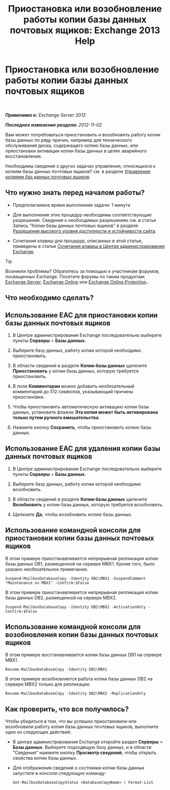 ﻿---
title: 'Приостановка или возобновление работы копии базы данных почтовых ящиков: Exchange 2013 Help'
TOCTitle: Приостановка или возобновление работы копии базы данных почтовых ящиков
ms:assetid: 96aa1b82-3e15-4215-843e-3d583af9504b
ms:mtpsurl: https://technet.microsoft.com/ru-ru/library/Dd298159(v=EXCHG.150)
ms:contentKeyID: 50488691
ms.date: 05/22/2018
mtps_version: v=EXCHG.150
ms.translationtype: MT
---

# Приостановка или возобновление работы копии базы данных почтовых ящиков

 

_**Применимо к:** Exchange Server 2013_

_**Последнее изменение раздела:** 2012-11-02_

Вам может потребоваться приостановить и возобновить работу копии базы данных по ряду причин, например для технического обслуживания диска, содержащего копию базы данных, или приостановки активации копии базы данных в целях аварийного восстановления.

Необходимы сведения о других задачах управления, относящихся к копиям базы данных почтовых ящиков? см. в разделе [Управление копиями баз данных почтовых ящиков](managing-mailbox-database-copies-exchange-2013-help.md).

## Что нужно знать перед началом работы?

  - Предполагаемое время выполнения задачи: 1 минута

  - Для выполнения этих процедур необходимы соответствующие разрешения. Сведения о необходимых разрешениях см. в статье Запись "Копии базы данных почтовых ящиков" в разделе [Разрешения высокого уровня доступности и устойчивости сайта](high-availability-and-site-resilience-permissions-exchange-2013-help.md).

  - Сочетания клавиш для процедур, описанных в этой статье, приведены в статье [Сочетания клавиш в Центре администрирования Exchange](keyboard-shortcuts-in-the-exchange-admin-center-exchange-online-protection-help.md).

> [!TIP]  
> Возникли проблемы? Обратитесь за помощью к участникам форумов, посвященных Exchange. Посетите форумы по таким продуктам: <a href="https://go.microsoft.com/fwlink/p/?linkid=60612">Exchange Server</a>, <a href="https://go.microsoft.com/fwlink/p/?linkid=267542">Exchange Online</a> или <a href="https://go.microsoft.com/fwlink/p/?linkid=285351">Exchange Online Protection</a>..


## Что необходимо сделать?

## Использование EAC для приостановки копии базы данных почтовых ящиков

1.  В Центре администрирования Exchange последовательно выберите пункты **Серверы** \> **Базы данных**.

2.  Выберите базу данных, работу копии которой необходимо приостановить.

3.  В области сведений в разделе **Копии базы данных** щелкните **Приостановить** у копии базы данных, которую требуется приостановить.

4.  В поле **Комментарии** можно добавить необязательный комментарий до 512 символов, указывающий причины приостановки.

5.  Чтобы приостановить автоматическую активацию копии базы данных, установите флажок **Эта копия может быть активирована только путем ручного вмешательства**.

6.  Нажмите кнопку **Сохранить**, чтобы приостановить копию базы данных.

## Использование EAC для удаления копии базы данных почтовых ящиков

1.  В Центре администрирования Exchange последовательно выберите пункты **Серверы** \> **Базы данных**.

2.  Выберите базу данных, работу копии которой необходимо возобновить.

3.  В области сведений в разделе **Копии базы данных** щелкните **Возобновить** у копии базы данных, которую требуется возобновить.

4.  Щелкните **Да**, чтобы возобновить копию базы данных.

## Использование командной консоли для приостановки копии базы данных почтовых ящиков

В этом примере приостанавливается непрерывная репликация копии базы данных DB1, размещенной на сервере MBX1. Кроме того, было указано необязательное примечание.

    Suspend-MailboxDatabaseCopy -Identity DB1\MBX1 -SuspendComment "Maintenance on MBX1" -Confirm:$False

В этом примере приостанавливается непрерывная репликация копии базы данных DB2, размещенной на сервере MBX2.

    Suspend-MailboxDatabaseCopy -Identity DB2\MBX2 -ActivationOnly -Confirm:$False

## Использование командной консоли для возобновления копии базы данных почтовых ящиков

В этом примере восстанавливается копия базы данных DB1 на сервере MBX1.

    Resume-MailboxDatabaseCopy -Identity DB1\MBX1

В этом примере возобновляется работа копии базы данных DB2 на сервере MBX2 только для репликации.

    Resume-MailboxDatabaseCopy -Identity DB2\MBX2 -ReplicationOnly

## Как проверить, что все получилось?

Чтобы убедиться в том, что вы успешно приостановили или возобновили работу копии базы данных почтовых ящиков, выполните одно из следующих действий:

  - В центре администрирования Exchange откройте раздел **Серверы** \> **Базы данных**. Выберите подходящую базу данных, и в области "Сведения" нажмите кнопку **Просмотр сведений**, чтобы открыть свойства копии базы данных.

  - Для отображения сведений о состоянии копии базы данных запустите в консоли следующую команду:
    
        Get-MailboxDatabaseCopyStatus <DatabaseCopyName> | Format-List

